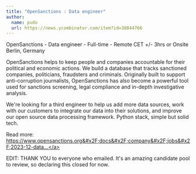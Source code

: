 ```yaml
---
title: "OpenSanctions : Data engineer"
author:
  name: pudo
  url: https://news.ycombinator.com/item?id=38844766
---
```

OpenSanctions - Data engineer - Full-time - Remote CET +&#x2F;- 3hrs or Onsite Berlin, Germany

OpenSanctions helps to keep people and companies accountable for their political and economic actions. We build a database that tracks sanctioned companies, politicians, fraudsters and criminals. Originally built to support anti-corruption journalists, OpenSanctions has also become a powerful tool used for sanctions screening, legal compliance and in-depth investigative analysis.

We&#x27;re looking for a third engineer to help us add more data sources, work with our customers to integrate our data into their solutions, and improve our open source data processing framework. Python stack, simple but solid tech.

Read more: <a href="https:&#x2F;&#x2F;www.opensanctions.org&#x2F;docs&#x2F;company&#x2F;jobs&#x2F;2023-12-data-engineer&#x2F;" rel="nofollow">https:&#x2F;&#x2F;www.opensanctions.org&#x2F;docs&#x2F;company&#x2F;jobs&#x2F;2023-12-data...</a>

EDIT: THANK YOU to everyone who emailed. It&#x27;s an amazing candidate pool to review, so declaring this closed for now.
